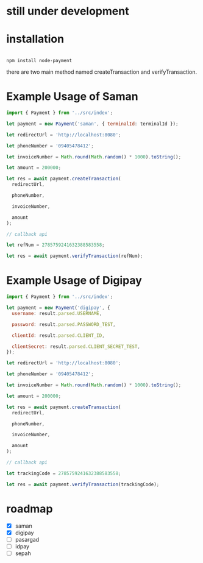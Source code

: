 # still under development

# installation

```

npm install node-payment

```

there are two main method named createTransaction and verifyTransaction.

# Example Usage of Saman

```js
import { Payment } from '../src/index';

let payment = new Payment('saman', { terminalId: terminalId });

let redirectUrl = 'http://localhost:8080';

let phoneNumber = '09405478412';

let invoiceNumber = Math.round(Math.random() * 1000).toString();

let amount = 200000;

let res = await payment.createTransaction(
  redirectUrl,

  phoneNumber,

  invoiceNumber,

  amount
);

// callback api

let refNum = 2785759241632388583558;

let res = await payment.verifyTransaction(refNum);
```

# Example Usage of Digipay

```js
import { Payment } from '../src/index';

let payment = new Payment('digipay', {
  username: result.parsed.USERNAME,

  password: result.parsed.PASSWORD_TEST,

  clientId: result.parsed.CLIENT_ID,

  clientSecret: result.parsed.CLIENT_SECRET_TEST,
});

let redirectUrl = 'http://localhost:8080';

let phoneNumber = '09405478412';

let invoiceNumber = Math.round(Math.random() * 1000).toString();

let amount = 200000;

let res = await payment.createTransaction(
  redirectUrl,

  phoneNumber,

  invoiceNumber,

  amount
);

// callback api

let trackingCode = 2785759241632388583558;

let res = await payment.verifyTransaction(trackingCode);
```

# roadmap

- [x] saman
- [x] digipay
- [ ] pasargad
- [ ] idpay
- [ ] sepah
